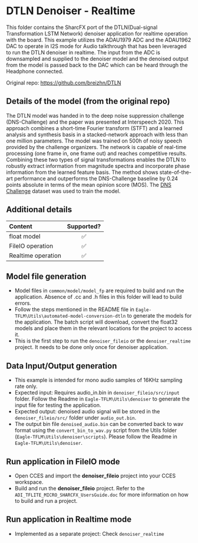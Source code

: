 # DTLN Denoiser - Realtime
This folder contains the SharcFX port of the DTLN(Dual-signal Transformation LSTM Network) denoiser application for realtime operation with the board. 
This example utilizes the ADAU1979 ADC and the ADAU1962 DAC to operate in I2S mode for Audio talkthrough that has been leveraged to run the DTLN denoiser in realtime. The input from the ADC is downsampled and supplied to the denoiser model and the denoised output from the model is passed back to the DAC which can be heard through the Headphone connected.

Original repo: https://github.com/breizhn/DTLN

## Details of the model (from the original repo)
The DTLN model was handed in to the deep noise suppression challenge (DNS-Challenge) and the paper was presented at Interspeech 2020.
This approach combines a short-time Fourier transform (STFT) and a learned analysis and synthesis basis in a stacked-network approach with less than one million parameters. The model was trained on 500h of noisy speech provided by the challenge organizers. The network is capable of real-time processing (one frame in, one frame out) and reaches competitive results. Combining these two types of signal transformations enables the DTLN to robustly extract information from magnitude spectra and incorporate phase information from the learned feature basis. The method shows state-of-the-art performance and outperforms the DNS-Challenge baseline by 0.24 points absolute in terms of the mean opinion score (MOS).
The [DNS Challenge](https://github.com/microsoft/DNS-Challenge/) dataset was used to train the model. 

## Additional details
|Content|Supported?|
|:--------|:----------:|
|float model|✅|
|FileIO operation |✅|
|Realtime operation |✅|

## Model file generation
* Model files in `common/model/model_fp` are required to build and run the application. Absence of .cc and .h files in this folder will lead to build errors.
* Follow the steps mentioned in the README file in `Eagle-TFLM\Utils\automated-model-conversion-dtln` to generate the models for the application. The batch script will download, convert the float32 models and place them in the relevant locations for the project to access it. 
* This is the first step to run the `denoiser_fileio` or the `denoiser_realtime` project. It needs to be done only once for denoiser application.

## Data Input/Output generation
* This example is intended for mono audio samples of 16KHz sampling rate only. 
* Expected input: Requires audio_in.bin in `denoiser_fileio/src/input` folder. Follow the Readme in `Eagle-TFLM\Utils\denoiser` to generate the input file for testing the application.
* Expected output: denoised audio signal will be stored in the `denoiser_fileio/src/` folder under `audio_out.bin`. 
* The output bin file `denoised_audio.bin` can be converted back to wav format using the `convert_bin_to_wav.py` script from the Utils folder (`Eagle-TFLM\Utils\denoiser\scripts`). Please follow the Readme in `Eagle-TFLM\Utils\denoiser`. 

##  Run application in FileIO mode
* Open CCES and import the **denoiser_fileio** project into your CCES workspace. 
* Build and run the **denoiser_fileio** project. Refer to the `ADI_TFLITE_MICRO_SHARCFX_UsersGuide.doc` for more information on how to build and run a project. 

##  Run application in Realtime mode
* Implemented as a separate project: Check `denoiser_realtime`